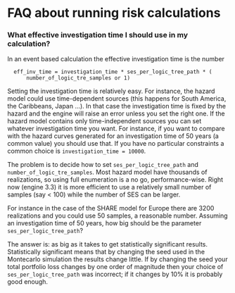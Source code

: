 # FAQ about running risk calculations

### What effective investigation time I should use in my calculation?

In an event based calculation the effective investigation time is the number

```
  eff_inv_time = investigation_time * ses_per_logic_tree_path * (
      number_of_logic_tre_samples or 1)
```

Setting the investigation time is relatively easy. For instance, the
hazard model could use time-dependent sources (this happens for
South America, the Caribbeans, Japan ...). In that case the
investigation time is fixed by the hazard and the engine will
raise an error unless you set the right one. If the hazard model
contains only time-independent sources you can set whatever
investigation time you want. For instance, if you want to compare
with the hazard curves generated for an investigation time of 50
years (a common value) you should use that. If you have no particular
constraints a common choice is `investigation_time = 10000`.

The problem is to decide how to set `ses_per_logic_tree_path` and
`number_of_logic_tre_samples`. Most hazard model have thousands
of realizations, so using full enumeration is a no go, performance-wise.
Right now (engine 3.3) it is more efficient to use a relatively small
number of samples (say < 100) while the number of SES can be larger.

For instance in the case of the SHARE model for Europe there are 3200
realizations and you could use 50 samples, a reasonable number. Assuming
an investigation time of 50 years, how big should be the parameter
`ses_per_logic_tree_path`?

The answer is: as big as it takes to get statistically significant results.
Statistically significant means that by changing the seed used in the
Montecarlo simulation the results change little. If by changing the seed
your total portfolio loss changes by one order of magnitude then your
choice of `ses_per_logic_tree_path` was incorrect; if it changes by 10%
it is probably good enough.
